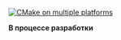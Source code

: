 [![CMake on multiple platforms](https://github.com/tasgr2025/sdl-web-mercator/actions/workflows/cmake-multi-platform.yml/badge.svg)](https://github.com/tasgr2025/sdl-web-mercator/actions/workflows/cmake-multi-platform.yml)

**В процессе разработки**
